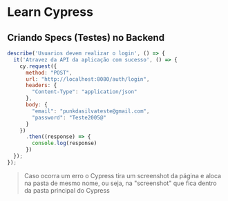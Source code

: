 # Learn Cypress

## Criando Specs (Testes) no Backend

```javascript
describe('Usuarios devem realizar o login', () => {
  it('Atravez da API da aplicação com sucesso', () => {
    cy.request({
      method: "POST",
      url: "http://localhost:8080/auth/login",
      headers: {
        "Content-Type": "application/json"
      },
      body: {
        "email": "punkdasilvateste@gmail.com",
        "password": "Teste2005@"
      }
    })
      .then((response) => {
        console.log(response)
      })
  });
});
```

> Caso ocorra um erro o Cypress tira um screenshot da página e aloca na pasta de mesmo nome, ou seja, na "screenshot" que fica dentro da pasta principal do Cypress

